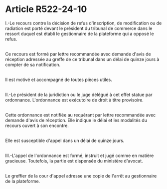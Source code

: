 # Article R522-24-10

<p>I.-Le recours contre la décision de refus d'inscription, de modification ou de radiation est porté devant le président du tribunal de commerce dans le ressort duquel est établi le gestionnaire de la plateforme qui a opposé le refus.<br/><br/>

Ce recours est formé par lettre recommandée avec demande d'avis de réception adressée au greffe de ce tribunal dans un délai de quinze jours à compter de sa notification.<br/><br/>

Il est motivé et accompagné de toutes pièces utiles.<br/><br/>

II.-Le président de la juridiction ou le juge délégué à cet effet statue par ordonnance. L'ordonnance est exécutoire de droit à titre provisoire.<br/><br/>

Cette ordonnance est notifiée au requérant par lettre recommandée avec demande d'avis de réception. Elle indique le délai et les modalités du recours ouvert à son encontre.<br/><br/>

Elle est susceptible d'appel dans un délai de quinze jours.<br/><br/>

III.-L'appel de l'ordonnance est formé, instruit et jugé comme en matière gracieuse. Toutefois, la partie est dispensée du ministère d'avocat.<br/><br/>

Le greffier de la cour d'appel adresse une copie de l'arrêt au gestionnaire de la plateforme.</p>